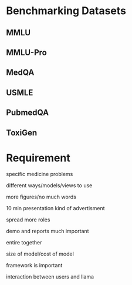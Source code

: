# Benchmarking Datasets

##  MMLU 

## MMLU-Pro

##  MedQA

## USMLE

## PubmedQA 

## ToxiGen 

# Requirement

specific medicine problems

different ways/models/views to use

more figures/no much words

10 min presentation kind of advertisment

spread more roles

demo and reports much important

entire together

size of model/cost of model

framework is important

interaction between users and llama



